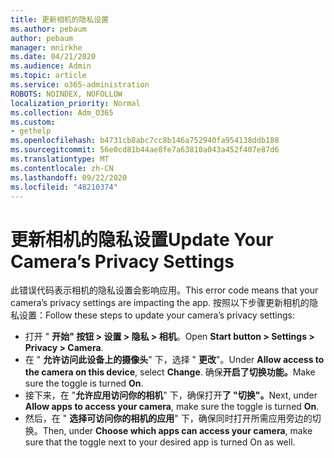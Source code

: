 ```yaml
---
title: 更新相机的隐私设置
ms.author: pebaum
author: pebaum
manager: mnirkhe
ms.date: 04/21/2020
ms.audience: Admin
ms.topic: article
ms.service: o365-administration
ROBOTS: NOINDEX, NOFOLLOW
localization_priority: Normal
ms.collection: Adm_O365
ms.custom:
- gethelp
ms.openlocfilehash: b4731cb8abc7cc8b146a752940fa954138ddb188
ms.sourcegitcommit: 56e0cd81b44ae8fe7a63810a043a452f407e87d6
ms.translationtype: MT
ms.contentlocale: zh-CN
ms.lasthandoff: 09/22/2020
ms.locfileid: "48210374"
---
```

# <a name="update-your-cameras-privacy-settings"></a><span data-ttu-id="fbd6a-102">更新相机的隐私设置</span><span class="sxs-lookup"><span data-stu-id="fbd6a-102">Update Your Camera’s Privacy Settings</span></span>

<span data-ttu-id="fbd6a-103">此错误代码表示相机的隐私设置会影响应用。</span><span class="sxs-lookup"><span data-stu-id="fbd6a-103">This error code means that your camera’s privacy settings are impacting the app.</span></span> <span data-ttu-id="fbd6a-104">按照以下步骤更新相机的隐私设置：</span><span class="sxs-lookup"><span data-stu-id="fbd6a-104">Follow these steps to update your camera’s privacy settings:</span></span>

- <span data-ttu-id="fbd6a-105">打开 " **开始" 按钮 > 设置 > 隐私 > 相机**。</span><span class="sxs-lookup"><span data-stu-id="fbd6a-105">Open **Start button > Settings > Privacy > Camera**.</span></span>
- <span data-ttu-id="fbd6a-106">在 " **允许访问此设备上的摄像头**" 下，选择 " **更改**"。</span><span class="sxs-lookup"><span data-stu-id="fbd6a-106">Under **Allow access to the camera on this device**, select **Change**.</span></span> <span data-ttu-id="fbd6a-107">确保**开启了切换功能。**</span><span class="sxs-lookup"><span data-stu-id="fbd6a-107">Make sure the toggle is turned **On**.</span></span>
- <span data-ttu-id="fbd6a-108">接下来，在 "**允许应用访问你的相机**" 下，确保打开**了 "切换"。**</span><span class="sxs-lookup"><span data-stu-id="fbd6a-108">Next, under **Allow apps to access your camera**, make sure the toggle is turned **On**.</span></span>
- <span data-ttu-id="fbd6a-109">然后，在 " **选择可访问你的相机的应用**" 下，确保同时打开所需应用旁边的切换。</span><span class="sxs-lookup"><span data-stu-id="fbd6a-109">Then, under **Choose which apps can access your camera**, make sure that the toggle next to your desired app is turned On as well.</span></span>
